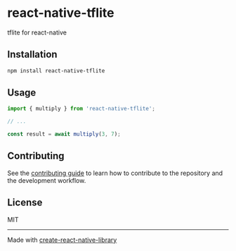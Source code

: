 # react-native-tflite

tflite for react-native

## Installation

```sh
npm install react-native-tflite
```

## Usage

```js
import { multiply } from 'react-native-tflite';

// ...

const result = await multiply(3, 7);
```

## Contributing

See the [contributing guide](CONTRIBUTING.md) to learn how to contribute to the repository and the development workflow.

## License

MIT

---

Made with [create-react-native-library](https://github.com/callstack/react-native-builder-bob)
